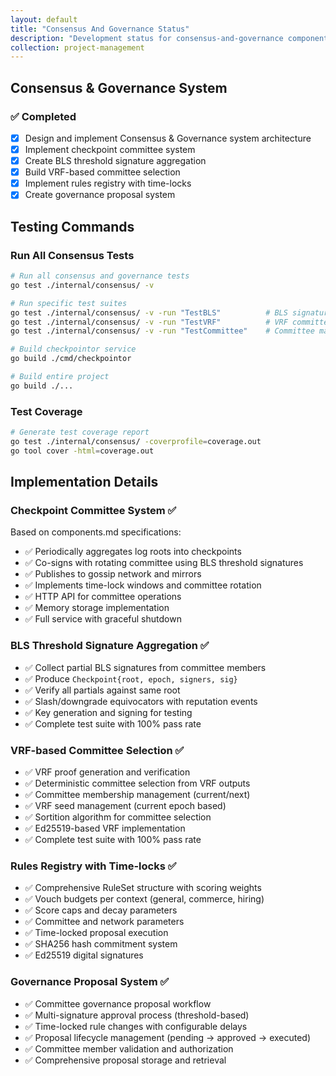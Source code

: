 ```yaml
---
layout: default
title: "Consensus And Governance Status"
description: "Development status for consensus-and-governance component"
collection: project-management
---
```


## Consensus & Governance System

### ✅ Completed
- [x] Design and implement Consensus & Governance system architecture
- [x] Implement checkpoint committee system
- [x] Create BLS threshold signature aggregation
- [x] Build VRF-based committee selection
- [x] Implement rules registry with time-locks
- [x] Create governance proposal system

## Testing Commands

### Run All Consensus Tests
```bash
# Run all consensus and governance tests
go test ./internal/consensus/ -v

# Run specific test suites
go test ./internal/consensus/ -v -run "TestBLS"          # BLS signature tests
go test ./internal/consensus/ -v -run "TestVRF"          # VRF committee selection tests
go test ./internal/consensus/ -v -run "TestCommittee"    # Committee management tests

# Build checkpointor service
go build ./cmd/checkpointor

# Build entire project
go build ./...
```

### Test Coverage
```bash
# Generate test coverage report
go test ./internal/consensus/ -coverprofile=coverage.out
go tool cover -html=coverage.out
```

## Implementation Details

### Checkpoint Committee System ✅
Based on components.md specifications:
- ✅ Periodically aggregates log roots into checkpoints  
- ✅ Co-signs with rotating committee using BLS threshold signatures
- ✅ Publishes to gossip network and mirrors
- ✅ Implements time-lock windows and committee rotation
- ✅ HTTP API for committee operations
- ✅ Memory storage implementation
- ✅ Full service with graceful shutdown

### BLS Threshold Signature Aggregation ✅  
- ✅ Collect partial BLS signatures from committee members
- ✅ Produce `Checkpoint{root, epoch, signers, sig}` 
- ✅ Verify all partials against same root
- ✅ Slash/downgrade equivocators with reputation events
- ✅ Key generation and signing for testing
- ✅ Complete test suite with 100% pass rate

### VRF-based Committee Selection ✅
- ✅ VRF proof generation and verification
- ✅ Deterministic committee selection from VRF outputs
- ✅ Committee membership management (current/next)
- ✅ VRF seed management (current epoch based)
- ✅ Sortition algorithm for committee selection
- ✅ Ed25519-based VRF implementation
- ✅ Complete test suite with 100% pass rate

### Rules Registry with Time-locks ✅
- ✅ Comprehensive RuleSet structure with scoring weights
- ✅ Vouch budgets per context (general, commerce, hiring)
- ✅ Score caps and decay parameters
- ✅ Committee and network parameters
- ✅ Time-locked proposal execution
- ✅ SHA256 hash commitment system
- ✅ Ed25519 digital signatures

### Governance Proposal System ✅  
- ✅ Committee governance proposal workflow
- ✅ Multi-signature approval process (threshold-based)
- ✅ Time-locked rule changes with configurable delays
- ✅ Proposal lifecycle management (pending → approved → executed)
- ✅ Committee member validation and authorization
- ✅ Comprehensive proposal storage and retrieval